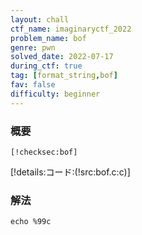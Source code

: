 ```yaml
---
layout: chall
ctf_name: imaginaryctf_2022
problem_name: bof
genre: pwn
solved_date: 2022-07-17
during_ctf: true
tag: [format_string,bof]
fav: false
difficulty: beginner
---
```


### 概要

```
[!checksec:bof]
```

[!details:コード:(!src:bof.c:c)]

### 解法

```
echo %99c
```
